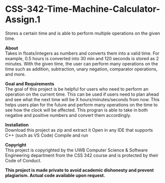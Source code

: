 # CSS-342-Time-Machine-Calculator-Assign.1
Stores a certain time and is able to perform multiple operations on the given time.

**About**<br />
 Takes in floats/integers as numbers and converts them into a valid time. For example, 0.5 hours is converted into 30 min and 120 seconds is stored as 2 minutes.
With the given time, the user can perform many operations on the time such as addition, subtraction, unary negation, comparator operations, and more.

**Goal and Requirements**<br />
The goal of this project is be helpful for users who need to perform an operation on the current time. This can be used if users need to plan ahead and see what the next time will be X hours/minutes/seconds from now. This helps users plan for the future and perform many operations on the time to see how the clock will be affected. This progran is able to take in both negative and positive numbers and convert them accordingly.

**Installation**<br />
Download this project as zip and extract it
Open in any IDE that supports C++ (such as VS Code)
Compile and run

**Copyright**<br />
This project is copyrighted by the UWB Computer Science & Software Engineering department from the CSS 342 course and is protected by their Code of Conduct.


**This project is made private to avoid academic dishonesty and prevent plagiarism.
Actual code available upon request.**
